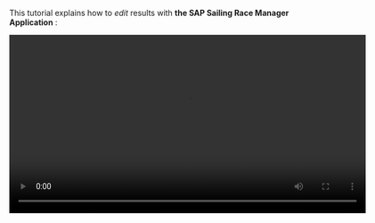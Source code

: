 This tutorial explains how to *edit* results with **the SAP Sailing Race Manager Application** :

  <video controls="true" width="640" src="https://sapsailing-documentation.s3-eu-west-1.amazonaws.com/adminconsole/editingresultswiththeracemanagerapp.mp4" type="video/mp4">
  Your browser does not support the video tag.
</video>